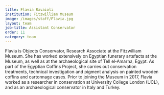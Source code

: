 ```yaml
---
title: Flavia Ravaioli
institution: Fitzwilliam Museum
image: /images/staff/Flavia.jpg
layout: team
job-title: Assistant Conservator
order: 11
category: team
---
```


Flavia is Objects Conservator, Research Associate at the Fitzwilliam Museum. She has worked extensively on Egyptian funerary artefacts at the Museum, as well as at the archaeological site of Tell el-Amarna, Egypt. As part of the Egyptian Coffins Project, she carries out conservation treatments, technical investigation and pigment analysis on painted wooden coffins and cartonnage cases. Prior to joining the Museum in 2017, Flavia worked as a researcher in conservation at University College London (UCL), and as an archaeological conservator in Italy and Turkey.
